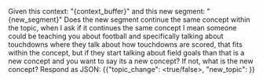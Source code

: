 Given this context:
 "{context_buffer}"
 and this new segment: 
"{new_segment}"
Does the new segment continue the same concept within the topic, when I ask if it continues the same concept I mean someone could be teaching you about football and specifically talking about touchdowns where they talk about how touchdowns are scored, that fits within the concept, but if they start talking about field goals than that is a new concept and you want to say its a new concept? If not, what is the new concept? Respond as JSON: {{"topic_change": <true/false>, "new_topic": <string or null>}}
